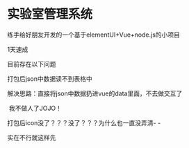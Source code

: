 # 实验室管理系统

练手给好朋友开发的一个基于elementUI+Vue+node.js的小项目

1天速成

目前存在以下问题

打包后json中数据读不到表格中

解决思路：直接将json中数据扔进vue的data里面，不去做交互了

​						我不做人了JOJO！

打包后icon没了？？？没了？？？为什么也一直没弄清- -

实在不行就这样先

